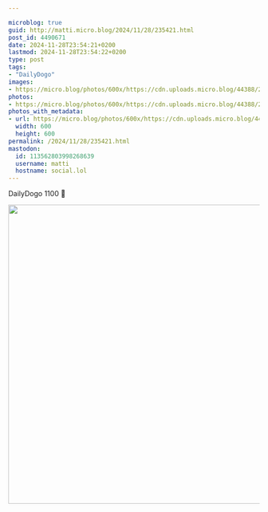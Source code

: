 ```yaml
---

microblog: true
guid: http://matti.micro.blog/2024/11/28/235421.html
post_id: 4490671
date: 2024-11-28T23:54:21+0200
lastmod: 2024-11-28T23:54:22+0200
type: post
tags:
- "DailyDogo"
images:
- https://micro.blog/photos/600x/https://cdn.uploads.micro.blog/44388/2024/5e1f6a80265a45ca9a55ad31b2b4ec7b.jpg
photos:
- https://micro.blog/photos/600x/https://cdn.uploads.micro.blog/44388/2024/5e1f6a80265a45ca9a55ad31b2b4ec7b.jpg
photos_with_metadata:
- url: https://micro.blog/photos/600x/https://cdn.uploads.micro.blog/44388/2024/5e1f6a80265a45ca9a55ad31b2b4ec7b.jpg
  width: 600
  height: 600
permalink: /2024/11/28/235421.html
mastodon:
  id: 113562803998268639
  username: matti
  hostname: social.lol
---
```

DailyDogo 1100 🐶

<img src="/media/uploads/2024/5e1f6a80265a45ca9a55ad31b2b4ec7b.jpg" width="600" alt="" />
